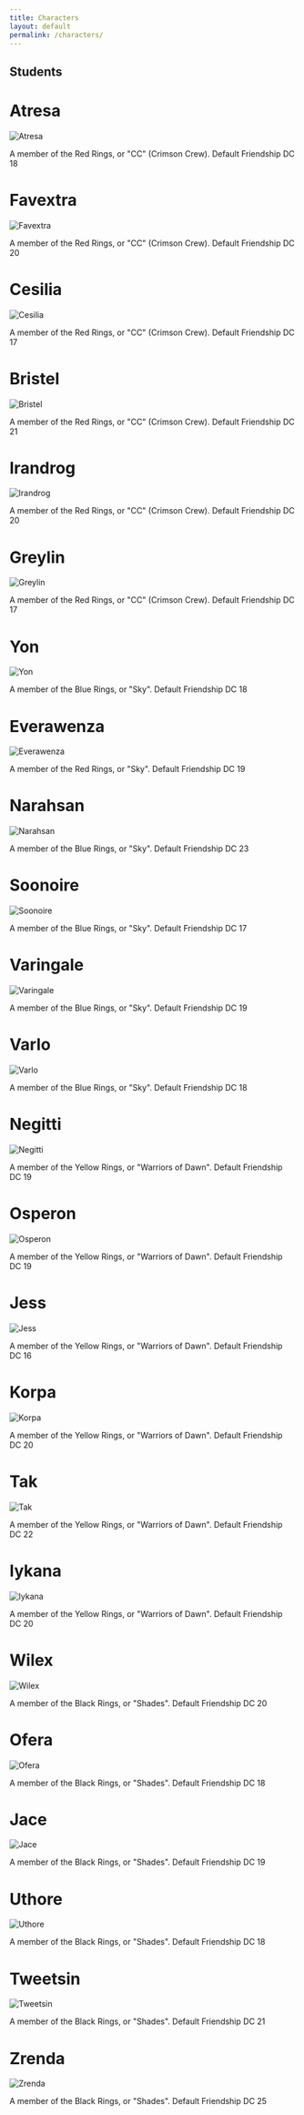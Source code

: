 ```yaml
---
title: Characters
layout: default
permalink: /characters/
---
```

## Students

# Atresa

![Atresa](/assets/Atresa.jpg)  


A member of the Red Rings, or "CC" (Crimson Crew). Default Friendship DC 18

# Favextra

![Favextra](/assets/Favextra.jpg)


A member of the Red Rings, or "CC" (Crimson Crew). Default Friendship DC 20


# Cesilia

![Cesilia](/assets/Cesilia.jpg)


A member of the Red Rings, or "CC" (Crimson Crew). Default Friendship DC 17


# Bristel

![Bristel](/assets/Bristel.jpg)


A member of the Red Rings, or "CC" (Crimson Crew). Default Friendship DC 21


# Irandrog

![Irandrog](/assets/Irandrog.jpg)


A member of the Red Rings, or "CC" (Crimson Crew). Default Friendship DC 20

# Greylin

![Greylin](/assets/Greylin.jpg)


A member of the Red Rings, or "CC" (Crimson Crew). Default Friendship DC 17

# Yon


![Yon](/assets/Yon.jpg)


A member of the Blue Rings, or "Sky". Default Friendship DC 18


# Everawenza

![Everawenza](/assets/Everawenza.jpg)


A member of the Red Rings, or "Sky". Default Friendship DC 19


# Narahsan


![Narahsan](/assets/Narahsan.jpg)


A member of the Blue Rings, or "Sky". Default Friendship DC 23


# Soonoire


![Soonoire](/assets/Soonoire.jpg)


A member of the Blue Rings, or "Sky". Default Friendship DC 17


# Varingale


![Varingale](/assets/Varingale.jpg)


A member of the Blue Rings, or "Sky". Default Friendship DC 19


# Varlo


![Varlo](/assets/Varlo.jpg)


A member of the Blue Rings, or "Sky". Default Friendship DC 18


# Negitti


![Negitti](/assets/Negitti.jpg)


A member of the Yellow Rings, or "Warriors of Dawn". Default Friendship DC 19


# Osperon


![Osperon](/assets/Osperon.jpg)


A member of the Yellow Rings, or "Warriors of Dawn". Default Friendship DC 19


# Jess


![Jess](/assets/Jess.jpg)


A member of the Yellow Rings, or "Warriors of Dawn". Default Friendship DC 16


# Korpa


![Korpa](/assets/Korpa.jpg)


A member of the Yellow Rings, or "Warriors of Dawn". Default Friendship DC 20


# Tak


![Tak](/assets/Tak.jpg)


A member of the Yellow Rings, or "Warriors of Dawn". Default Friendship DC 22


# Iykana


![Iykana](/assets/Iykana.jpg)


A member of the Yellow Rings, or "Warriors of Dawn". Default Friendship DC 20


# Wilex


![Wilex](/assets/Wilex.jpg)


A member of the Black Rings, or "Shades". Default Friendship DC 20


# Ofera


![Ofera](/assets/Ofera.jpg)


A member of the Black Rings, or "Shades". Default Friendship DC 18


# Jace


![Jace](/assets/Jace.jpg)


A member of the Black Rings, or "Shades". Default Friendship DC 19


# Uthore


![Uthore](/assets/Uthore.jpg)


A member of the Black Rings, or "Shades". Default Friendship DC 18


# Tweetsin


![Tweetsin](/assets/Tweetsin.jpg)


A member of the Black Rings, or "Shades". Default Friendship DC 21


# Zrenda


![Zrenda](/assets/Zrenda.jpg)


A member of the Black Rings, or "Shades". Default Friendship DC 25
